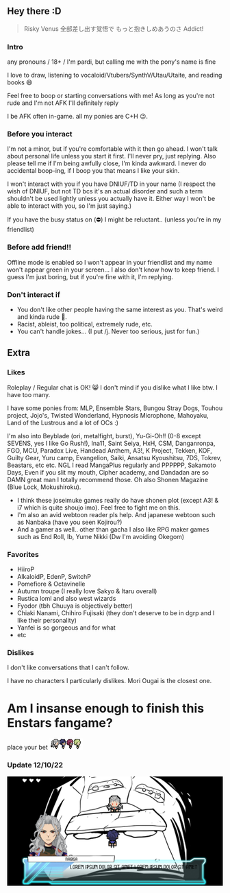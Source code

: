 ## Hey there :D
> Risky Venus
全部差し出す覚悟で
もっと抱きしめあうのさ
Addict!

### Intro
any pronouns / 18+ / I'm pardi, but calling me with the pony's name is fine


I love to draw, listening to vocaloid/Vtubers/SynthV/Utau/Utaite, and reading books 😄

Feel free to boop or starting conversations with me! As long as you're not rude and I'm not AFK
I'll definitely reply

I be AFK often in-game.
all my ponies are C+H 😉.

### Before you interact
I'm not a minor, but if you're comfortable with it then go ahead. I won't talk about personal life unless you start it first. I'll never pry, just replying.
Also please tell me if I'm being awfully close, I'm kinda awkward.
I never do accidental boop-ing, if I boop you that means I like your skin. 

I won't interact with you if you have DNIUF/TD in your name (I respect the wish of DNIUF, but not TD bcs it's an actual disorder and such a term shouldn't be used lightly unless you actually have it. Either way I won't be able to interact with you, so I'm just saying.) 

If you have the busy status on (⛔) I might be reluctant.. (unless you're in my friendlist)

### Before add friend!!
Offline mode is enabled so I won't appear in your friendlist and my name won't appear green in your screen...
I also don't know how to keep friend. I guess I'm just boring, but if you're fine with it, I'm replying.

### Don't interact if
- You don't like other people having the same interest as you. That's weird and kinda rude 🤔.
- Racist, ableist, too political, extremely rude, etc.
- You can't handle jokes... (I put /j. Never too serious, just for fun.)



## Extra

### Likes
Roleplay / Regular chat is OK! 😸
I don't mind if you dislike what I like btw. I have too many.

I have some ponies from: MLP, Ensemble Stars, Bungou Stray Dogs, Touhou project, Jojo's, Twisted Wonderland, Hypnosis Microphone, Mahoyaku, Land of the Lustrous and a lot of OCs :) 

I'm also into Beyblade (ori, metalfight, burst), Yu-Gi-Oh!! (0-8 except SEVENS, yes I like Go Rush!), Ina11, Saint Seiya, HxH, CSM, Danganronpa, FGO, MCU, Paradox Live, Handead Anthem, A3!, K Project, Tekken, KOF, Guilty Gear, Yuru camp, Evangelion, Saiki, Ansatsu Kyoushitsu, 7DS, Tokrev, Beastars, etc etc.
NGL I read MangaPlus regularly and PPPPPP, Sakamoto Days, Even if you slit my mouth, Cipher academy, and Dandadan are so DAMN great man I totally recommend those. Oh also Shonen Magazine (Blue Lock, Mokushiroku).
- I think these joseimuke games really do have shonen plot (except A3! & i7 which is quite shoujo imo). Feel free to fight me on this.
- I'm also an avid webtoon reader pls help. And japanese webtoon such as Nanbaka (have you seen Kojirou?)
- And a gamer as well.. other than gacha I also like RPG maker games such as End Roll, Ib, Yume Nikki (Dw I'm avoiding Okegom)

### Favorites
- HiiroP
- AlkaloidP, EdenP, SwitchP
- Pomefiore & Octavinelle
- Autumn troupe (I really love Sakyo & Itaru overall)
- Rustica loml and also west wizards
- Fyodor (tbh Chuuya is objectively better)
- Chiaki Nanami, Chihiro Fujisaki (they don't deserve to be in dgrp and I like their personality)
- Yanfei is so gorgeous and for what
- etc

### Dislikes
I don't like conversations that I can't follow. 

I have no characters I particularly dislikes. Mori Ougai is the closest one.


# Am I insanse enough to finish this Enstars fangame?
place your bet
![ss](mypixel.png)
### Update 12/10/22
![ss2](myscreen.png)


<!---
pardi-real/pardi-real is a ✨ special ✨ repository because its `README.md` (this file) appears on your GitHub profile.
You can click the Preview link to take a look at your changes.
--->
